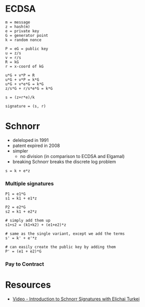 # ECDSA

```
m = message
z = hash(m)
e = private key
G = generator point
k = random nonce

P = eG = public key
u = z/s
v = r/s
R = kG
r = x-coord of kG

u*G + v*P = R
u*G + v*P = k*G
u*G + v*e*G = k*G
z/s*G + r/s*e*G = k*G

s = (z+r*e)/k

signature = (s, r)
```

# Schnorr

- deleloped in 1991
- patent expired in 2008
- simpler
  - no division (in comparison to ECDSA and Elgamal)
- breaking Schnorr breaks the discrete log problem

```
s = k + e*z
```

### Multiple signatures

```
P1 = e1*G
s1 = k1 + e1*z

P2 = e2*G
s2 = k1 + e2*z

# simply add them up
s1+s2 = (k1+k2) + (e1+e2)*z

# same as the single variant, except we add the terms
s' = k' + e'*z

# can easily create the public key by adding them
P' = (e1 + e2)*G
```

### Pay to Contract

# Resources

- [Video - Introduction to Schnorr Signatures with Elichai Turkei](https://www.youtube.com/watch?v=XKatSGCZ-gE)
